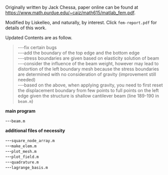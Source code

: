 Originally written by Jack Chessa, paper online can be found at https://www.math.purdue.edu/~caiz/math615/matlab_fem.pdf.  

Modified by Liskelleo, and naturally, by interest. Click `fem-report.pdf` for details of this work.  

Updated Contents are as follow.  
> ---fix certain bugs  
> ---add the boundary of the top edge and the bottom edge  
> ---stress boundaries are given based on elasticity solution of beam  
> ---consider the influence of the beam weight, however may lead to distortion of the left boundary mesh because the stress boundaries are determined with no consideration of gravity (improvement still needed)  
> ---based on the above, when applying gravity, you need to first reset the displacement boundary from few points to full points on the left edge given the structure is shallow cantilever beam (line 189-190 in `beam.m`)

**main program**

---`beam.m`

**additional files of necessity**

---`square_node_array.m`  
---`make_elem.m`  
---`plot_mesh.m`  
---`plot_field.m`  
---`quadrature.m`  
---`lagrange_basis.m`
